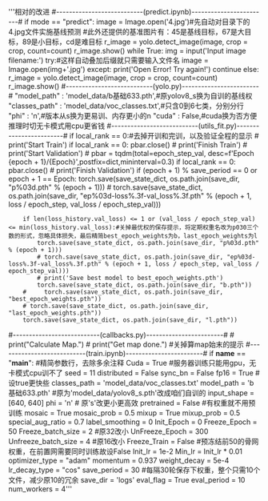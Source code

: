 '''相对的改进
#---------------------------(predict.ipynb)------------------------#
    if mode == "predict":
        image = Image.open('4.jpg')#先自动对目录下的4.jpg文件实施基线预测
        #此外还提供的基准图片有：45是基线目标，67是大目标，89是小目标，cd是难目标
        r_image = yolo.detect_image(image, crop = crop, count=count)
        r_image.show()
        while True:
            img = input('Input image filename:')
            try:#这样自动叠加后缀就只需要输入文件名
                image = Image.open(img+'.jpg')
            except:
                print('Open Error! Try again!')
                continue
            else:
                r_image = yolo.detect_image(image, crop = crop, count=count)
                r_image.show()
#---------------------------(yolo.py)------------------------#
        "model_path"        : 'model_data/b基础633.pth',#原yolov8_s换为自训的基线权
        "classes_path"      : 'model_data/voc_classes.txt',#只含0到6七类，分别分行
        "phi"               : 'n',#版本从s换为更易训、内存更小的n 
        "cuda"              : False,#cuda换为否方便推理时切无卡模式用cpu更省钱
#---------------------------(utils_fit.py)------------------------#
    if local_rank == 0:#去掉开训和完训，以及验证全程的显示
        # print('Start Train')
    if local_rank == 0:
        pbar.close()
        # print('Finish Train')
        # print('Start Validation')
        # pbar = tqdm(total=epoch_step_val, desc=f'Epoch {epoch + 1}/{Epoch}',postfix=dict,mininterval=0.3)
    if local_rank == 0:
        pbar.close()
        # print('Finish Validation')
        if (epoch + 1) % save_period == 0 or epoch + 1 == Epoch:
            torch.save(save_state_dict, os.path.join(save_dir, "p%03d.pth" % (epoch + 1)))
            # torch.save(save_state_dict, os.path.join(save_dir, "ep%03d-loss%.3f-val_loss%.3f.pth" % (epoch + 1, loss / epoch_step, val_loss / epoch_step_val)))

        if len(loss_history.val_loss) <= 1 or (val_loss / epoch_step_val) <= min(loss_history.val_loss):#关掉最优权的保存提示，将定期权重名改为p030三个数的形式，忽略具体损失，最后精简best_epoch_weights为b，last_epoch_weights为l
            torch.save(save_state_dict, os.path.join(save_dir, "p%03d.pth" % (epoch + 1)))
            # torch.save(save_state_dict, os.path.join(save_dir, "ep%03d-loss%.3f-val_loss%.3f.pth" % (epoch + 1, loss / epoch_step, val_loss / epoch_step_val)))
            # print('Save best model to best_epoch_weights.pth')
            torch.save(save_state_dict, os.path.join(save_dir, "b.pth"))
        #     torch.save(save_state_dict, os.path.join(save_dir, "best_epoch_weights.pth"))
        # torch.save(save_state_dict, os.path.join(save_dir, "last_epoch_weights.pth"))
        torch.save(save_state_dict, os.path.join(save_dir, "l.pth"))
#---------------------------(callbacks.py)------------------------#
            # print("Calculate Map.")
            # print("Get map done.") #关掉算map始末的提示
#---------------------------(train.ipynb)------------------------#
if __name__ == "__main__": #精简参数行，去除多余注释
    Cuda            = True #服务器训练只能用gpu，无卡模式cpu训不了
    seed            = 11
    distributed     = False
    sync_bn         = False
    fp16            = True #设true更快些
    classes_path    = 'model_data/voc_classes.txt'
    model_path      = 'b基础633.pth' #原为'model_data/yolov8_s.pth'改成咱们自训的
    input_shape     = [640, 640]
    phi             = 'n' # 原's'改更小更高效
    pretrained      = False #有权重就不用预训练
    mosaic              = True
    mosaic_prob         = 0.5
    mixup               = True
    mixup_prob          = 0.5
    special_aug_ratio   = 0.7
    label_smoothing     = 0
    Init_Epoch          = 0
    Freeze_Epoch        = 50
    Freeze_batch_size   = 2 #原32改小
    UnFreeze_Epoch      = 300
    Unfreeze_batch_size = 4 #原16改小
    Freeze_Train        = False #预冻结前50的骨网权重，在前置网需要同时训练故设False
    Init_lr             = 1e-2
    Min_lr              = Init_lr * 0.01
    optimizer_type      = "adam"
    momentum            = 0.937
    weight_decay        = 5e-4
    lr_decay_type       = "cos"
    save_period         = 30 #每隔30轮保存下权重，整个只需10个文件，减少原10的冗余
    save_dir            = 'logs'
    eval_flag           = True
    eval_period         = 10
    num_workers         = 4'''